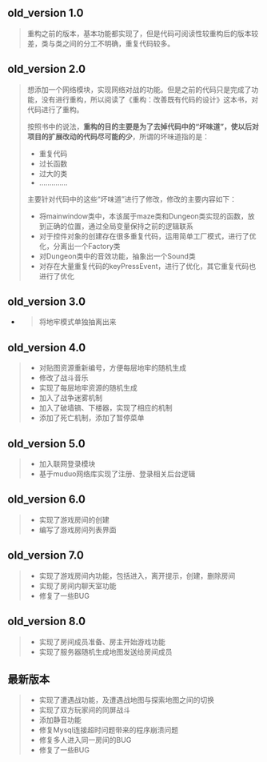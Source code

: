 ## old_version 1.0

> 重构之前的版本，基本功能都实现了，但是代码可阅读性较重构后的版本较差，类与类之间的分工不明确，重复代码较多。

## old_version 2.0

> 想添加一个网络模块，实现网络对战的功能。但是之前的代码只是完成了功能，没有进行重构，所以阅读了《重构：改善既有代码的设计》这本书，对代码进行了重构。
>
> 按照书中的说法，**重构的目的主要是为了去掉代码中的“坏味道”，使以后对项目的扩展改动的代码尽可能的少**，所谓的坏味道指的是：
>
> - 重复代码
> - 过长函数
> - 过大的类
> - ..............
>
> 主要针对代码中的这些“坏味道”进行了修改，修改的主要内容如下：
>
> - 将mainwindow类中，本该属于maze类和Dungeon类实现的函数，放到正确的位置，通过全局变量保持之前的逻辑联系
> - 对于控件对象的创建存在很多重复代码，运用简单工厂模式，进行了优化，分离出一个Factory类
> - 对Dungeon类中的音效功能，抽象出一个Sound类
> - 对存在大量重复代码的keyPressEvent，进行了优化，其它重复代码也进行了优化

## old_version 3.0

- > 将地牢模式单独抽离出来

## old_version 4.0

> - 对贴图资源重新编号，方便每层地牢的随机生成
> - 修改了战斗音乐
> - 实现了每层地牢资源的随机生成 
> - 加入了战争迷雾机制
> - 加入了破墙镐、下楼器，实现了相应的机制
> - 添加了死亡机制，添加了暂停菜单
>

## old_version 5.0

> - 加入联网登录模块
> - 基于muduo网络库实现了注册、登录相关后台逻辑
>

## old_version 6.0

> - 实现了游戏房间的创建
> - 编写了游戏房间列表界面
>

## old_version 7.0

> - 实现了游戏房间内功能，包括进入，离开提示，创建，删除房间
> - 实现了房间内聊天室功能
> - 修复了一些BUG
>

## old_version 8.0

> - 实现了房间成员准备、房主开始游戏功能
> - 实现了服务器随机生成地图发送给房间成员
>

## 最新版本

> - 实现了遭遇战功能，及遭遇战地图与探索地图之间的切换
> - 实现了双方玩家间的同屏战斗
> - 添加静音功能
> - 修复Mysql连接超时问题带来的程序崩溃问题
> - 修复多人进入同一房间的BUG
> - 修复了一些BUG